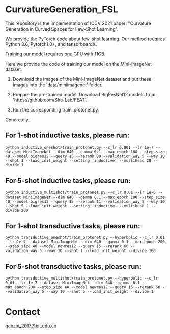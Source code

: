 # CurvatureGeneration_FSL

This repository is the implementation of ICCV 2021 paper: "Curvature Generation in Curved Spaces for Few-Shot Learning".

We provide the PyTorch code about few-shot learning. Our method reuqires Python 3.6, Pytorch1.0+, and tensorboardX.

Training our model requires one GPU with 11GB.

Here we provide the code of training our model on the Mini-ImageNet dataset.

1. Download the images of the Mini-ImageNet dataset and put these images into the 'data/miniimagenet' folder.

2. Prepare the pre-trained model. Download BigResNet12 models from 'https://github.com/Sha-Lab/FEAT'.
 
3. Run the corresponding train_protonet.py.

Concretely,

For 1-shot inductive tasks, please run:
-------
```
python inductive_oneshot/train_protonet.py --c_lr 0.001 --lr 1e-7 --dataset MiniImageNet --dim 640 --gamma 0.1 --max_epoch 100 --step_size 40 --model bigres12 --query 15 --rerank 80 --validation_way 5 --way 10 --shot 1 --load_init_weight --setting 'inductive' --multihead 20 --divide 1
```

For 5-shot inductive tasks, please run:
-------
```
python inductive_multishot/train_protonet.py --c_lr 0.01 --lr 1e-6 --dataset MiniImageNet --dim 640 --gamma 0.1 --max_epoch 100 --step_size 40 --model bigres12 --query 15 --rerank 11 --validation_way 5 --way 10 --shot 5 --load_init_weight --setting 'inductive' --multihead 1 --divide 200
```

For 1-shot transductive tasks, please run:
-------
```
python transductive_oneshot/train_protonet.py --hyperbolic --c_lr 0.01 --lr 1e-7 --dataset MiniImageNet --dim 640 --gamma 0.1 --max_epoch 200 --step_size 40 --model newres12 --query 15 --rerank 60 --validation_way 5 --way 10 --shot 1 --load_init_weight --divide 100  
```

For 5-shot transductive tasks, please run:
-------
```
python transductive_multishot/train_protonet.py --hyperbolic --c_lr 0.01 --lr 1e-7 --dataset MiniImageNet --dim 640 --gamma 0.1 --max_epoch 200 --step_size 40 --model newres12 --query 15 --rerank 60 --validation_way 5 --way 10 --shot 5 --load_init_weight --divide 1 
```

# Contact
gaozhi_2017@bit.edu.cn

